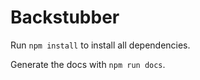 Backstubber
===========

Run `npm install` to install all dependencies.

Generate the docs with `npm run docs`.
